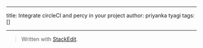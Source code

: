 
---

title: Integrate circleCI and percy in your project
author: priyanka tyagi
tags: []

---


> Written with [StackEdit](https://stackedit.io/).
<!--stackedit_data:
eyJoaXN0b3J5IjpbLTIxMDgzOTU1OTVdfQ==
-->